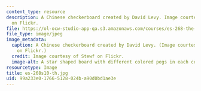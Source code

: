 ```yaml
---
content_type: resource
description: A Chinese checkerboard created by David Levy. Image courtesy of Stewf
  on Flickr.
file: https://ol-ocw-studio-app-qa.s3.amazonaws.com/courses/es-268-the-mathematics-in-toys-and-games-spring-2010/99a233e017665128024ba90d0bd1ae3e_es-268s10-th.jpg
file_type: image/jpeg
image_metadata:
  caption: A Chinese checkerboard created by David Levy. (Image courtesy of [Stewf](http://www.flickr.com/photos/stewf/188635418/)
    on Flickr.)
  credit: Image courtesy of Stewf on Flickr.
  image-alt: A star shaped board with different colored pegs in each corner.
resourcetype: Image
title: es-268s10-th.jpg
uid: 99a233e0-1766-5128-024b-a90d0bd1ae3e
---
```

